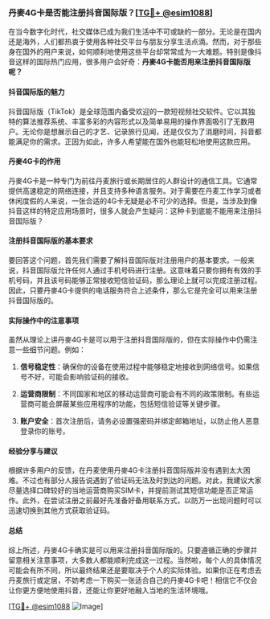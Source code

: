 ### 丹麥4G卡是否能注册抖音国际版？[[TG💪+ @esim1088](https://t.me/s/esim1088)]

在当今数字化时代，社交媒体已成为我们生活中不可或缺的一部分。无论是在国内还是海外，人们都热衷于使用各种社交平台与朋友分享生活点滴。然而，对于那些身在国外的用户来说，如何顺利地使用这些平台却常常成为一大难题。特别是像抖音这样的国际热门应用，很多用户会好奇：**丹麥4G卡能否用来注册抖音国际版呢？**

#### 抖音国际版的魅力

抖音国际版（TikTok）是全球范围内备受欢迎的一款短视频社交软件。它以其独特的算法推荐系统、丰富多彩的内容形式以及简单易用的操作界面吸引了无数用户。无论你是想展示自己的才艺、记录旅行见闻，还是仅仅为了消磨时间，抖音都能满足你的需求。正因为如此，许多人希望能在国外也能轻松地使用这款应用。

#### 丹麥4G卡的作用

丹麥4G卡是一种专门为前往丹麦旅行或长期居住的人群设计的通信工具。它通常提供高速稳定的网络连接，并且支持多种语言服务。对于需要在丹麦工作学习或者休闲度假的人来说，一张合适的4G卡无疑是必不可少的选择。但是，当涉及到像抖音这样的特定应用场景时，很多人就会产生疑问：这种卡到底能不能用来注册抖音国际版？

#### 注册抖音国际版的基本要求

要回答这个问题，首先我们需要了解抖音国际版对注册用户的基本要求。一般来说，抖音国际版允许任何人通过手机号码进行注册。这意味着只要你拥有有效的手机号码，并且该号码能够正常接收短信验证码，那么理论上就可以完成注册过程。因此，只要丹麥4G卡提供的电话服务符合上述条件，那么它是完全可以用来注册抖音国际版的。

#### 实际操作中的注意事项

虽然从理论上讲丹麥4G卡是可以用于注册抖音国际版的，但在实际操作中仍需注意一些细节问题。例如：

1. **信号稳定性**：确保你的设备在使用过程中能够稳定地接收到网络信号。如果信号不好，可能会影响验证码的接收。
   
2. **运营商限制**：不同国家和地区的移动运营商可能会有不同的政策限制。有些运营商可能会屏蔽某些应用程序的功能，包括短信验证等关键步骤。

3. **账户安全**：首次注册后，请务必设置强密码并绑定邮箱地址，以防止他人恶意登录你的账号。

#### 经验分享与建议

根据许多用户的反馈，在丹麦使用丹麥4G卡注册抖音国际版并没有遇到太大困难。不过也有部分人报告说遇到了验证码无法及时到达的问题。对此，我建议大家尽量选择口碑较好的当地运营商购买SIM卡，并提前测试其短信功能是否正常运作。此外，在尝试注册之前最好先准备好备用联系方式，以防万一出现问题时可以迅速切换到其他方式获取验证码。

#### 总结

综上所述，丹麥4G卡确实是可以用来注册抖音国际版的。只要遵循正确的步骤并留意相关注意事项，大多数人都能顺利完成这一过程。当然啦，每个人的具体情况可能会有所不同，所以最终结果还是要取决于个人的实际体验。如果你正在考虑去丹麦旅行或定居，不妨考虑一下购买一张适合自己的丹麥4G卡吧！相信它不仅会让你更方便地使用抖音，还能让你更好地融入当地的生活环境哦。

[[TG💪+ @esim1088](https://t.me/s/esim1088) ![Image](https://i.postimg.cc/4NQfJmqS/Snipaste-2025-05-13-00-14-12.png)]